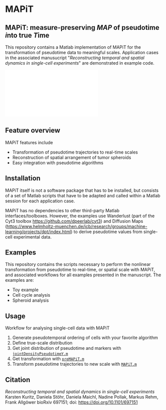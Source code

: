 # MAPiT
## MAPiT: measure-preserving *MAP* of pseudotime *i*nto true *T*ime
This repository contains a Matlab implementation of MAPiT for
the transformation of pseudotime data to meaningful scales. Application cases in
the associated manusucript "*Reconstructing temporal and spatial dynamics in single-cell experiments*" are
demonstrated in example code.

![MAPiT](/figs/MAPiT.pdf)    

## Feature overview
MAPiT features include

* Transformation of pseudotime trajectories to real-time scales
* Reconstruction of spatial arrangement of tumor spheroids 
* Easy integration with pseudotime algorithms


## Installation
MAPiT itself is not a software package that has to be installed, but consists of a set of Matlab scripts that have to be adapted and called within a Matlab session for each application case.

MAPiT has no dependencies to other third-party Matlab interfaces/toolboxes.
However, the examples use Wanderlust (part of the Cyt3 toolbox https://github.com/dpeerlab/cyt3) and Diffusion Maps (https://www.helmholtz-muenchen.de/icb/research/groups/machine-learning/projects/dpt/index.html) to derive pseudotime values from single-cell experimental data. 

## Examples

This repository contains the scripts necessary to perform the nonlinear
transformation from pseudotime to real-time, or spatial scale with MAPiT, and 
associated workflows for all examples presented in the manuscript. 
The examples are:

- Toy example
- Cell cycle analysis
- Spheroid analysis

## Usage
Workflow for analysing single-cell data with MAPiT

1. Generate pseudotemporal ordering of cells with your favorite algorithm
2. Define true-scale distribution 
3. Get joint distribution of pseudotime and markers with
[`jointDensityPseudotimeY.m`](jointDensityPseudotimeYpre.m)
4. Get transformation with [`preMAPiT.m`](preMAPiT.m)
5. Transform pseudotime trajectories to new scale with [`MAPiT.m`](MAPiT.m)

## Citation
*Reconstructing temporal and spatial dynamics in single-cell experiments*
Karsten Kuritz, Daniela Stöhr, Daniela Maichl, Nadine Pollak, Markus Rehm, Frank Allgöwer
bioRxiv 697151; doi: https://doi.org/10.1101/697151
 

